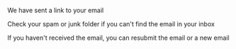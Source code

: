 We have sent a link to your email

Check your spam or junk folder if you can't find the email in your inbox

If you haven't received the email, you can resubmit the email or a new email
